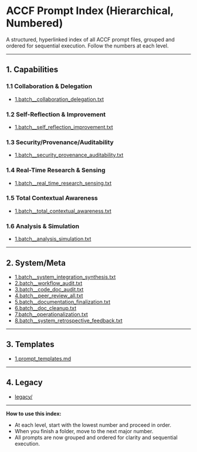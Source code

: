 <!-- FILE_MAP_BEGIN 
<!--
{"file_metadata":{"title":"ACCF Prompt Index (Hierarchical, Numbered)","description":"A structured, hyperlinked index of all ACCF prompt files, grouped and ordered for sequential execution, facilitating navigation through capabilities, system/meta prompts, templates, and legacy files.","last_updated":"2025-07-31","type":"documentation"},"ai_instructions":"Analyze the document as a hierarchical index of ACCF prompt files, focusing on the structured grouping and sequential ordering of prompts. Identify major thematic sections and their subsections, capturing line-accurate boundaries and key navigation elements such as hyperlinks to prompt files. Ensure sections reflect logical groupings for efficient navigation and comprehension of the prompt organization.","sections":[{"name":"Document Title and Introduction","description":"The main title and introductory description explaining the purpose of the ACCF prompt index and its hierarchical, numbered structure.","line_start":7,"line_end":11},{"name":"Capabilities Section","description":"Overview of the 'Capabilities' category containing six detailed subsections, each linking to specific prompt batches related to collaboration, self-reflection, security, research, awareness, and analysis.","line_start":13,"line_end":33},{"name":"System/Meta Section","description":"The 'System/Meta' category listing multiple prompt batches focused on system integration, workflow audits, code documentation audits, peer review, documentation finalization, cleanup, operationalization, and retrospective feedback.","line_start":35,"line_end":45},{"name":"Templates Section","description":"A brief section linking to prompt templates, providing reusable prompt structures.","line_start":47,"line_end":49},{"name":"Legacy Section","description":"A section referencing legacy prompt files, indicating older or archived content.","line_start":52,"line_end":54},{"name":"Usage Instructions","description":"Guidance on how to use the index, emphasizing sequential execution and clarity in prompt grouping.","line_start":56,"line_end":62}],"key_elements":[{"name":"Main Title","description":"The primary document title indicating the hierarchical and numbered nature of the ACCF prompt index.","line":7},{"name":"Capabilities Subsection Links","description":"Hyperlinked prompt batch files under the 'Capabilities' section, each representing a specific functional area.","line":15},{"name":"System/Meta Prompt Links","description":"List of hyperlinked prompt batch files under the 'System/Meta' section covering system-level and meta prompts.","line":36},{"name":"Templates Link","description":"Link to the prompt templates markdown file providing reusable prompt formats.","line":48},{"name":"Legacy Folder Link","description":"Reference to the legacy folder containing older prompt files.","line":53},{"name":"Usage Instructions Text","description":"Instructions on how to navigate and use the prompt index effectively, emphasizing order and grouping.","line":56},{"name":"Horizontal Separators","description":"Visual separators (---) used to divide major sections for clarity.","line":12},{"name":"Numbered Headings","description":"Numbered headings indicating hierarchical structure and order of prompt groups.","line":13}]}
-->
<!-- FILE_MAP_END -->

# ACCF Prompt Index (Hierarchical, Numbered)

A structured, hyperlinked index of all ACCF prompt files, grouped and ordered for sequential execution. Follow the numbers at each level.

---

## 1. Capabilities

### 1.1 Collaboration & Delegation
- [1.batch__collaboration_delegation.txt](1.capabilities/1.collaboration_delegation/1.batch__collaboration_delegation.txt)

### 1.2 Self-Reflection & Improvement
- [1.batch__self_reflection_improvement.txt](1.capabilities/2.self_reflection_improvement/1.batch__self_reflection_improvement.txt)

### 1.3 Security/Provenance/Auditability
- [1.batch__security_provenance_auditability.txt](1.capabilities/3.security_provenance_auditability/1.batch__security_provenance_auditability.txt)

### 1.4 Real-Time Research & Sensing
- [1.batch__real_time_research_sensing.txt](1.capabilities/4.real_time_research_sensing/1.batch__real_time_research_sensing.txt)

### 1.5 Total Contextual Awareness
- [1.batch__total_contextual_awareness.txt](1.capabilities/5.total_contextual_awareness/1.batch__total_contextual_awareness.txt)

### 1.6 Analysis & Simulation
- [1.batch__analysis_simulation.txt](1.capabilities/6.analysis_simulation/1.batch__analysis_simulation.txt)

---

## 2. System/Meta
- [1.batch__system_integration_synthesis.txt](2.system/1.batch__system_integration_synthesis.txt)
- [2.batch__workflow_audit.txt](2.system/2.batch__workflow_audit.txt)
- [3.batch__code_doc_audit.txt](2.system/3.batch__code_doc_audit.txt)
- [4.batch__peer_review_all.txt](2.system/4.batch__peer_review_all.txt)
- [5.batch__documentation_finalization.txt](2.system/5.batch__documentation_finalization.txt)
- [6.batch__doc_cleanup.txt](2.system/6.batch__doc_cleanup.txt)
- [7.batch__operationalization.txt](2.system/7.batch__operationalization.txt)
- [8.batch__system_retrospective_feedback.txt](2.system/8.batch__system_retrospective_feedback.txt)

---

## 3. Templates
- [1.prompt_templates.md](3.templates/1.prompt_templates.md)

---

## 4. Legacy
- [legacy/](4.legacy/)

---

**How to use this index:**
- At each level, start with the lowest number and proceed in order.
- When you finish a folder, move to the next major number.
- All prompts are now grouped and ordered for clarity and sequential execution.
